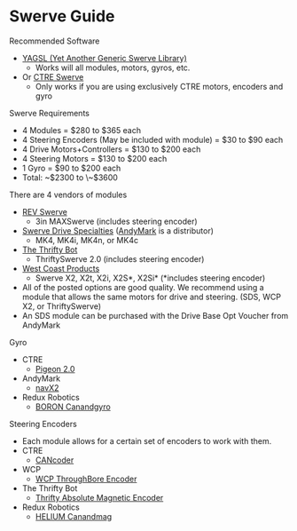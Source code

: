 # Swerve Guide

Recommended Software

* [YAGSL (Yet Another Generic Swerve Library)](https://www.chiefdelphi.com/t/yet-another-generic-swerve-library-yagsl-v1-release/450844)&#x20;
  * Works will all modules, motors, gyros, etc.
* Or [CTRE Swerve](https://v6.docs.ctr-electronics.com/en/latest/docs/tuner/tuner-swerve/index.html)&#x20;
  * Only works if you are using exclusively CTRE motors, encoders and gyro

Swerve Requirements

* 4 Modules = $280 to $365 each
* 4 Steering Encoders (May be included with module) = $30 to $90 each
* 4 Drive Motors+Controllers = $130 to $200 each&#x20;
* 4 Steering Motors = $130 to $200 each
* 1 Gyro = $90 to $200 each
* Total: \~$2300 to \~$3600

There are 4 vendors of modules

* [REV Swerve](https://www.revrobotics.com/rev-21-3005/)
  * 3in MAXSwerve (includes steering encoder)
* [Swerve Drive Specialties](https://www.swervedrivespecialties.com/collections/kits) ([AndyMark](https://www.andymark.com/categories/swerve-drive-specialties) is a distributor)
  * MK4, MK4i, MK4n, or MK4c
* [The Thrifty Bot](https://www.thethriftybot.com/products/thrifty-swerve?variant=49288487010603)
  * ThriftySwerve 2.0 (includes steering encoder)
* [West Coast Products](https://wcproducts.com/collections/gearboxes/Swerve)
  * Swerve X2, X2t, X2i, X2S\*, X2Si\*  (\*includes steering encoder)
* All of the posted options are good quality. We recommend using a module that allows the same motors for drive and steering. (SDS, WCP X2, or ThriftySwerve)
* An SDS module can be purchased with the Drive Base Opt Voucher from AndyMark

Gyro

* CTRE
  * [Pigeon 2.0](https://newsite.ctr-electronics.com/products/pigeon-2)
* AndyMark
  * [navX2](https://www.andymark.com/products/navx2-mxp-robotics-navigation-sensor)
* Redux Robotics
  * [BORON Canandgyro](https://shop.reduxrobotics.com/boron-canandgyro/)

Steering Encoders

* Each module allows for a certain set of encoders to work with them.
* CTRE
  * [CANcoder](https://newsite.ctr-electronics.com/products/cancoder)
* WCP
  * [WCP ThroughBore Encoder](https://wcproducts.com/products/wcp-sensors)
* The Thrifty Bot
  * [Thrifty Absolute Magnetic Encoder](https://www.thethriftybot.com/products/thrifty-absolute-magnetic-encoder)
* Redux Robotics
  * [HELIUM Canandmag](https://shop.reduxrobotics.com/helium-canandmag/)
